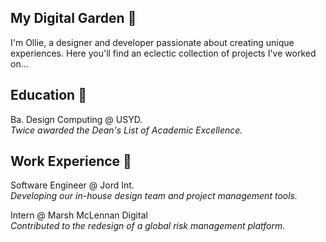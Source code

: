 ## My Digital Garden 🌱

I'm Ollie, a designer and developer passionate about creating unique experiences. Here you'll find an eclectic collection of projects I've worked on...

## Education 🏫
Ba. Design Computing @ USYD. <br>
*Twice awarded the Dean's List of Academic Excellence.*

## Work Experience 🏢
Software Engineer @ Jord Int. <br>
*Developing our in-house design team and project management tools.*

Intern @ Marsh McLennan Digital <br>
*Contributed to the redesign of a global risk management platform.*
